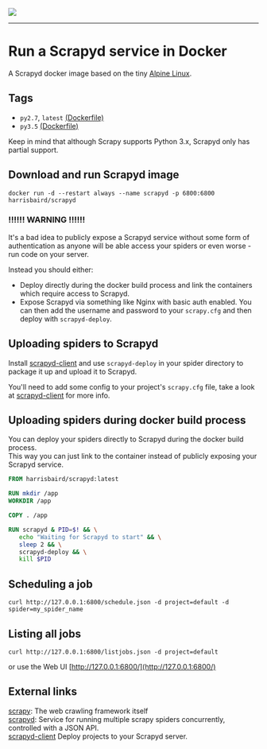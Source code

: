 [![](https://images.microbadger.com/badges/image/harrisbaird/scrapyd.svg)](https://microbadger.com/images/harrisbaird/scrapyd "Get your own image badge on microbadger.com")

---

# Run a Scrapyd service in Docker

A Scrapyd docker image based on the tiny [Alpine Linux](https://hub.docker.com/_/alpine/).

## Tags
* `py2.7`, `latest` [(Dockerfile)](https://github.com/harrisbaird/dockerfiles/blob/master/scrapyd/py2.7/Dockerfile)
* `py3.5` [(Dockerfile)](https://github.com/harrisbaird/dockerfiles/blob/master/scrapyd/py3.5/Dockerfile)

Keep in mind that although Scrapy supports Python 3.x, Scrapyd only has partial support.

## Download and run Scrapyd image
    docker run -d --restart always --name scrapyd -p 6800:6800 harrisbaird/scrapyd

### !!!!!! WARNING !!!!!!
It's a bad idea to publicly expose a Scrapyd service without some form of authentication as anyone will be able access your spiders or even worse - run code on your server.

Instead you should either:
* Deploy directly during the docker build process and link the containers which require access to Scrapyd.
* Expose Scrapyd via something like Nginx with basic auth enabled. You can then add the username and password to your `scrapy.cfg` and then deploy with `scrapyd-deploy`.

## Uploading spiders to Scrapyd
Install [scrapyd-client](https://github.com/scrapy/scrapyd-client) and use `scrapyd-deploy` in your spider directory to package it up and upload it to Scrapyd.

You'll need to add some config to your project's `scrapy.cfg` file, take a look at [scrapyd-client](https://github.com/scrapy/scrapyd-client) for more info.

## Uploading spiders during docker build process
You can deploy your spiders directly to Scrapyd during the docker build process.  
This way you can just link to the container instead of publicly exposing your Scrapyd service.

```dockerfile
FROM harrisbaird/scrapyd:latest

RUN mkdir /app
WORKDIR /app

COPY . /app

RUN scrapyd & PID=$! && \
   echo "Waiting for Scrapyd to start" && \
   sleep 2 && \
   scrapyd-deploy && \
   kill $PID
```

## Scheduling a job
    curl http://127.0.0.1:6800/schedule.json -d project=default -d spider=my_spider_name

## Listing all jobs
    curl http://127.0.0.1:6800/listjobs.json -d project=default

or use the Web UI [http://127.0.0.1:6800/](http://127.0.0.1:6800/)

## External links

[scrapy](http://scrapy.readthedocs.org/en/latest/): The web crawling framework itself  
[scrapyd](http://scrapyd.readthedocs.org/en/latest/): Service for running multiple scrapy spiders concurrently, controlled with a JSON API.   
[scrapyd-client](https://github.com/scrapy/scrapyd-client) Deploy projects to your Scrapyd server.
